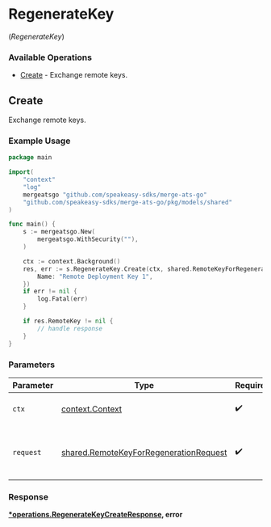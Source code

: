# RegenerateKey
(*RegenerateKey*)

### Available Operations

* [Create](#create) - Exchange remote keys.

## Create

Exchange remote keys.

### Example Usage

```go
package main

import(
	"context"
	"log"
	mergeatsgo "github.com/speakeasy-sdks/merge-ats-go"
	"github.com/speakeasy-sdks/merge-ats-go/pkg/models/shared"
)

func main() {
    s := mergeatsgo.New(
        mergeatsgo.WithSecurity(""),
    )

    ctx := context.Background()
    res, err := s.RegenerateKey.Create(ctx, shared.RemoteKeyForRegenerationRequest{
        Name: "Remote Deployment Key 1",
    })
    if err != nil {
        log.Fatal(err)
    }

    if res.RemoteKey != nil {
        // handle response
    }
}
```

### Parameters

| Parameter                                                                                        | Type                                                                                             | Required                                                                                         | Description                                                                                      |
| ------------------------------------------------------------------------------------------------ | ------------------------------------------------------------------------------------------------ | ------------------------------------------------------------------------------------------------ | ------------------------------------------------------------------------------------------------ |
| `ctx`                                                                                            | [context.Context](https://pkg.go.dev/context#Context)                                            | :heavy_check_mark:                                                                               | The context to use for the request.                                                              |
| `request`                                                                                        | [shared.RemoteKeyForRegenerationRequest](../../models/shared/remotekeyforregenerationrequest.md) | :heavy_check_mark:                                                                               | The request object to use for the request.                                                       |


### Response

**[*operations.RegenerateKeyCreateResponse](../../models/operations/regeneratekeycreateresponse.md), error**


